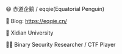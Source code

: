 😄 赤道企鹅 / eqqie(Equatorial Penguin)

📕 Blog: https://eqqie.cn/

🏫 Xidian University

🧑‍💻 Binary Security Researcher / CTF Player
